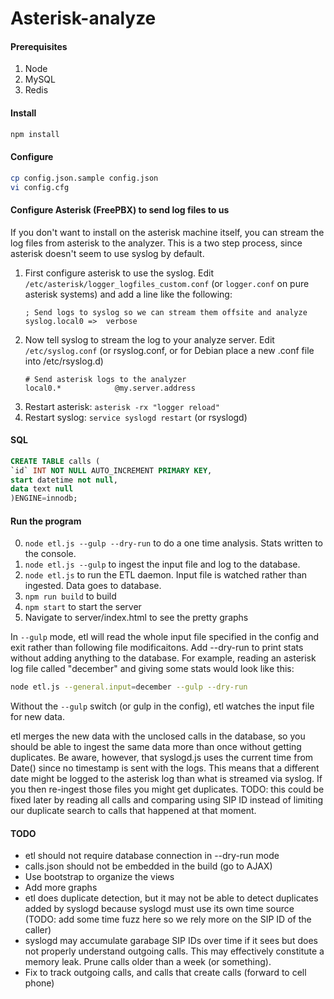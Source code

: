 # Asterisk-analyze

#### Prerequisites
1. Node
2. MySQL
3. Redis


#### Install

```bash
npm install
```

#### Configure
```bash
cp config.json.sample config.json
vi config.cfg
```

#### Configure Asterisk (FreePBX) to send log files to us 

If you don't want to install on the asterisk machine itself, you can stream the log files from asterisk to the analyzer.  This is a two step process, since asterisk doesn't seem to use syslog by default.  

1. First configure asterisk to use the syslog.  Edit ```/etc/asterisk/logger_logfiles_custom.conf``` (or ```logger.conf``` on pure asterisk systems) and add a line like the following: 
    ```
    ; Send logs to syslog so we can stream them offsite and analyze
    syslog.local0 =>  verbose
    ```
2. Now tell syslog to stream the log to your analyze server. Edit ```/etc/syslog.conf``` (or rsyslog.conf, or for Debian place a new .conf file into /etc/rsyslog.d)
    ```
    # Send asterisk logs to the analyzer
    local0.*            @my.server.address
    ```
3. Restart asterisk: ```asterisk -rx "logger reload"```
4. Restart syslog: ```service syslogd restart``` (or rsyslogd)


#### SQL
```sql
CREATE TABLE calls (
`id` INT NOT NULL AUTO_INCREMENT PRIMARY KEY,
start datetime not null,
data text null
)ENGINE=innodb;
```

#### Run the program
0. ```node etl.js --gulp --dry-run``` to do a one time analysis.  Stats written to the console.
0. ```node etl.js --gulp``` to ingest the input file and log to the database.
1. ```node etl.js``` to run the ETL daemon.  Input file is watched rather than ingested.  Data goes to database.
2. ```npm run build``` to build
3. ```npm start``` to start the server
4. Navigate to server/index.html to see the pretty graphs


In ```--gulp``` mode, etl will read the whole input file specified in the config and exit rather than following file modificaitons.   Add --dry-run to print stats without adding anything to the database.  For example, reading an asterisk log file called "december" and giving some stats would look like this:

```bash
node etl.js --general.input=december --gulp --dry-run
```

Without the ```--gulp``` switch (or gulp in the config), etl watches the input file for new data.

etl merges the new data with the unclosed calls in the database, so you should be able to ingest the same data more than once without getting duplicates.  Be aware, however, that syslogd.js uses the current time from Date() since no timestamp is sent with the logs.  This means that a different date might be logged to the asterisk log than what is streamed via syslog.  If you then re-ingest those files you might get duplicates.  TODO: this could be fixed later by reading all calls and comparing using SIP ID instead of limiting our duplicate search to calls that happened at that moment.


#### TODO
- etl should not require database connection in --dry-run mode
- calls.json should not be embedded in the build (go to AJAX)
- Use bootstrap to organize the views
- Add more graphs
- etl does duplicate detection, but it may not be able to detect duplicates added by syslogd because syslogd must use its own time source (TODO: add some time fuzz here so we rely more on the SIP ID of the caller)
- syslogd may accumulate garabage SIP IDs over time if it sees but does not properly understand outgoing calls. This may effectively constitute a memory leak.  Prune calls older than a week (or something).
- Fix to track outgoing calls, and calls that create calls (forward to cell phone)



